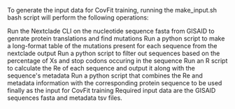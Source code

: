 To generate the input data for CovFit training, running the make_input.sh bash script will perform the following operations:

Run the Nextclade CLI on the nucleotide sequence fasta from GISAID to genrate protein translations and find mutations
Run a python script to make a long-format table of the mutations present for each sequence from the nextclade output
Run a python script to filter out sequences based on the percentage of Xs and stop codons occuring in the sequence
Run an R script to calculate the Re of each sequence and output it along with the sequence's metadata
Run a python script that combines the Re and metadata information with the corresponding protein sequence to be used finally as the input for CovFit training
Required input data are the GISAID sequences fasta and metadata tsv files.
